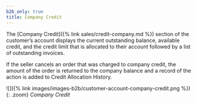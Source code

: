 ```yaml
---
b2b_only: true
title: Company Credit
---
```


The [Company Credit]({% link sales/credit-company.md %}) section of the customer’s account displays the current outstanding balance, available credit, and the credit limit that is allocated to their account followed by a list of outstanding invoices.

If the seller cancels an order that was charged to company credit, the amount of the order is returned to the company balance and a record of the action is added to Credit Allocation History.

![]({% link images/images-b2b/customer-account-company-credit.png %}){: .zoom}
_Company Credit_
